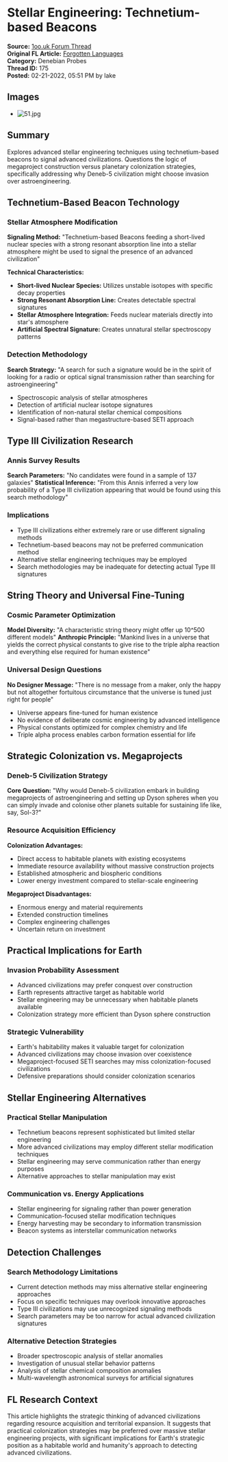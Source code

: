 # Stellar Engineering: Technetium-based Beacons

**Source:** [1oo.uk Forum Thread](https://1oo.uk/showthread.php?tid=175)  
**Original FL Article:** [Forgotten Languages](https://forgottenlanguages-full.forgottenlanguages.org/2015/04/stellar-engineering-technetium-based.html)  
**Category:** Denebian Probes  
**Thread ID:** 175  
**Posted:** 02-21-2022, 05:51 PM by lake  

## Images
- ![51.jpg](/images/fl-articles/denebian-probes/51.jpg)

## Summary
Explores advanced stellar engineering techniques using technetium-based beacons to signal advanced civilizations. Questions the logic of megaproject construction versus planetary colonization strategies, specifically addressing why Deneb-5 civilization might choose invasion over astroengineering.

## Technetium-Based Beacon Technology

### Stellar Atmosphere Modification
**Signaling Method:** "Technetium-based Beacons feeding a short-lived nuclear species with a strong resonant absorption line into a stellar atmosphere might be used to signal the presence of an advanced civilization"

**Technical Characteristics:**
- **Short-lived Nuclear Species:** Utilizes unstable isotopes with specific decay properties
- **Strong Resonant Absorption Line:** Creates detectable spectral signatures
- **Stellar Atmosphere Integration:** Feeds nuclear materials directly into star's atmosphere
- **Artificial Spectral Signature:** Creates unnatural stellar spectroscopy patterns

### Detection Methodology
**Search Strategy:** "A search for such a signature would be in the spirit of looking for a radio or optical signal transmission rather than searching for astroengineering"
- Spectroscopic analysis of stellar atmospheres
- Detection of artificial nuclear isotope signatures
- Identification of non-natural stellar chemical compositions
- Signal-based rather than megastructure-based SETI approach

## Type III Civilization Research

### Annis Survey Results
**Search Parameters:** "No candidates were found in a sample of 137 galaxies"
**Statistical Inference:** "From this Annis inferred a very low probability of a Type III civilization appearing that would be found using this search methodology"

### Implications
- Type III civilizations either extremely rare or use different signaling methods
- Technetium-based beacons may not be preferred communication method
- Alternative stellar engineering techniques may be employed
- Search methodologies may be inadequate for detecting actual Type III signatures

## String Theory and Universal Fine-Tuning

### Cosmic Parameter Optimization
**Model Diversity:** "A characteristic string theory might offer up 10^500 different models"
**Anthropic Principle:** "Mankind lives in a universe that yields the correct physical constants to give rise to the triple alpha reaction and everything else required for human existence"

### Universal Design Questions
**No Designer Message:** "There is no message from a maker, only the happy but not altogether fortuitous circumstance that the universe is tuned just right for people"
- Universe appears fine-tuned for human existence
- No evidence of deliberate cosmic engineering by advanced intelligence
- Physical constants optimized for complex chemistry and life
- Triple alpha process enables carbon formation essential for life

## Strategic Colonization vs. Megaprojects

### Deneb-5 Civilization Strategy
**Core Question:** "Why would Deneb-5 civilization embark in building megaprojects of astroengineering and setting up Dyson spheres when you can simply invade and colonise other planets suitable for sustaining life like, say, Sol-3?"

### Resource Acquisition Efficiency
**Colonization Advantages:**
- Direct access to habitable planets with existing ecosystems
- Immediate resource availability without massive construction projects
- Established atmospheric and biospheric conditions
- Lower energy investment compared to stellar-scale engineering

**Megaproject Disadvantages:**
- Enormous energy and material requirements
- Extended construction timelines
- Complex engineering challenges
- Uncertain return on investment

## Practical Implications for Earth

### Invasion Probability Assessment
- Advanced civilizations may prefer conquest over construction
- Earth represents attractive target as habitable world
- Stellar engineering may be unnecessary when habitable planets available
- Colonization strategy more efficient than Dyson sphere construction

### Strategic Vulnerability
- Earth's habitability makes it valuable target for colonization
- Advanced civilizations may choose invasion over coexistence
- Megaproject-focused SETI searches may miss colonization-focused civilizations
- Defensive preparations should consider colonization scenarios

## Stellar Engineering Alternatives

### Practical Stellar Manipulation
- Technetium beacons represent sophisticated but limited stellar engineering
- More advanced civilizations may employ different stellar modification techniques
- Stellar engineering may serve communication rather than energy purposes
- Alternative approaches to stellar manipulation may exist

### Communication vs. Energy Applications
- Stellar engineering for signaling rather than power generation
- Communication-focused stellar modification techniques
- Energy harvesting may be secondary to information transmission
- Beacon systems as interstellar communication networks

## Detection Challenges

### Search Methodology Limitations
- Current detection methods may miss alternative stellar engineering approaches
- Focus on specific techniques may overlook innovative approaches
- Type III civilizations may use unrecognized signaling methods
- Search parameters may be too narrow for actual advanced civilization signatures

### Alternative Detection Strategies
- Broader spectroscopic analysis of stellar anomalies
- Investigation of unusual stellar behavior patterns
- Analysis of stellar chemical composition anomalies
- Multi-wavelength astronomical surveys for artificial signatures

## FL Research Context
This article highlights the strategic thinking of advanced civilizations regarding resource acquisition and territorial expansion. It suggests that practical colonization strategies may be preferred over massive stellar engineering projects, with significant implications for Earth's strategic position as a habitable world and humanity's approach to detecting advanced civilizations.
